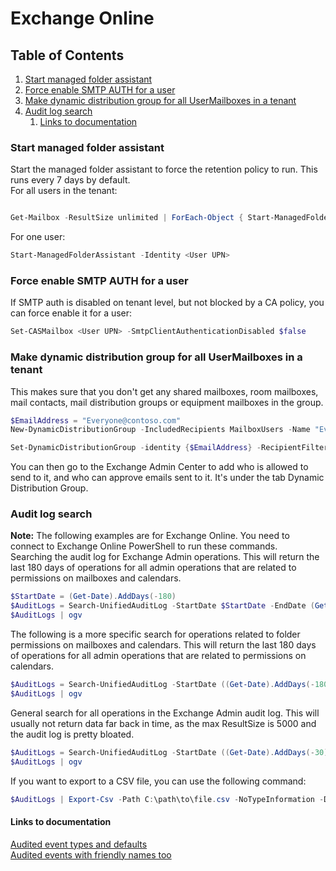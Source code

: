 # Exchange Online

## Table of Contents <!-- omit in toc -->

1. [Start managed folder assistant](#start-managed-folder-assistant)
2. [Force enable SMTP AUTH for a user](#force-enable-smtp-auth-for-a-user)
3. [Make dynamic distribution group for all UserMailboxes in a tenant](#make-dynamic-distribution-group-for-all-usermailboxes-in-a-tenant)
4. [Audit log search](#audit-log-search)
   1. [Links to documentation](#links-to-documentation)

### Start managed folder assistant

Start the managed folder assistant to force the retention policy to run. This runs every 7 days by default.  
For all users in the tenant:

```powershell

Get-Mailbox -ResultSize unlimited | ForEach-Object { Start-ManagedFolderAssistant -Identity $_.UserPrincipalName }

```

For one user:

```powershell
Start-ManagedFolderAssistant -Identity <User UPN>
```

### Force enable SMTP AUTH for a user

If SMTP auth is disabled on tenant level, but not blocked by a CA policy, you can force enable it for a user:

```powershell
Set-CASMailbox <User UPN> -SmtpClientAuthenticationDisabled $false
```

### Make dynamic distribution group for all UserMailboxes in a tenant

This makes sure that you don't get any shared mailboxes, room mailboxes, mail contacts, mail distribution groups or equipment mailboxes in the group.

```powershell
$EmailAddress = "Everyone@contoso.com"
New-DynamicDistributionGroup -IncludedRecipients MailboxUsers -Name "Everyone - Company name" -PrimarySmtpAddress $EmailAddress

Set-DynamicDistributionGroup -identity {$EmailAddress} -RecipientFilter {(-not(RecipientTypeDetailsValue -eq 'SharedMailbox')) -and (-not(RecipientTypeDetailsValue -eq 'RoomMailbox')) -and (-not(RecipientType -eq 'MailContact')) -and (-not(RecipientType -eq 'MailUniversalDistributionGroup'))  -and (-not(RecipientTypeDetailsValue -eq 'EquipmentMailbox'))}
```

You can then go to the Exchange Admin Center to add who is allowed to send to it, and who can approve emails sent to it. It's under the tab Dynamic Distribution Group.

### Audit log search

**Note:** The following examples are for Exchange Online. You need to connect to Exchange Online PowerShell to run these commands.  
Searching the audit log for Exchange Admin operations. This will return the last 180 days of operations for all admin operations that are related to permissions on mailboxes and calendars.

```powershell
$StartDate = (Get-Date).AddDays(-180)
$AuditLogs = Search-UnifiedAuditLog -StartDate $StartDate -EndDate (Get-Date) -RecordType "ExchangeAdmin" -Operations "Add-MailboxPermission", "Get-MailboxPermission", "Remove-MailboxPermission", "Set-Mailbox", "Add-RecipientPermission", "Remove-RecipientPermission", "Get-RecipientPermission", AddFolderPermissions, ModifyFolderPermissions, RemoveFolderPermissions, Add-MailboxFolderPermission, Set-MailboxFolderPermission, Remove-MailboxFolderPermission -ResultSize 5000
$AuditLogs | ogv
```

The following is a more specific search for operations related to folder permissions on mailboxes and calendars. This will return the last 180 days of operations for all admin operations that are related to permissions on calendars.

```powershell
$AuditLogs = Search-UnifiedAuditLog -StartDate ((Get-Date).AddDays(-180)) -EndDate (Get-Date) -RecordType "ExchangeAdmin" -Operations AddFolderPermissions, ModifyFolderPermissions, RemoveFolderPermissions, Add-MailboxFolderPermission, Set-MailboxFolderPermission, Remove-MailboxFolderPermission -ResultSize 5000
$AuditLogs | ogv
```

General search for all operations in the Exchange Admin audit log. This will usually not return data far back in time, as the max ResultSize is 5000 and the audit log is pretty bloated.

```powershell
$AuditLogs = Search-UnifiedAuditLog -StartDate ((Get-Date).AddDays(-30)) -EndDate (Get-Date) -RecordType "ExchangeAdmin" -ResultSize 5000 | Where-Object {$_.Operations -ne "Set-ConditionalAccessPolicy" -and $_.Operations -ne "Set-TransportRule"}
$AuditLogs | ogv
```

If you want to export to a CSV file, you can use the following command:

```powershell
$AuditLogs | Export-Csv -Path C:\path\to\file.csv -NoTypeInformation -Delimiter ";" -Encoding UTF8
```

#### Links to documentation

[Audited event types and defaults](https://learn.microsoft.com/en-us/purview/audit-mailboxes#mailbox-actions-for-user-mailboxes-and-shared-mailboxes)  
[Audited events with friendly names too](https://learn.microsoft.com/en-us/purview/audit-log-activities#exchange-mailbox-activities)
